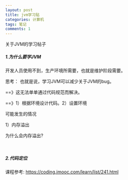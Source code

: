 ```yaml
---
layout: post
title: jvm学习贴
categories: 计算机
tags: 笔记
comments: 1
---
```




关于JVM的学习帖子





##### 1.为什么要学JVM

开发人员使用不到，生产环境所需要，也就是维护阶段需要。



思考： 也就是说，学习JVM可以减少关于JVM的bug。

==》这无法单单通过代码规范而解决。

==》1）根据环境设计代码。2）设置环境





可能发生的情况

1）内存溢出

为什么会内存溢出?

​	





##### 2.代码定位



课程参考: https://coding.imooc.com/learn/list/241.html